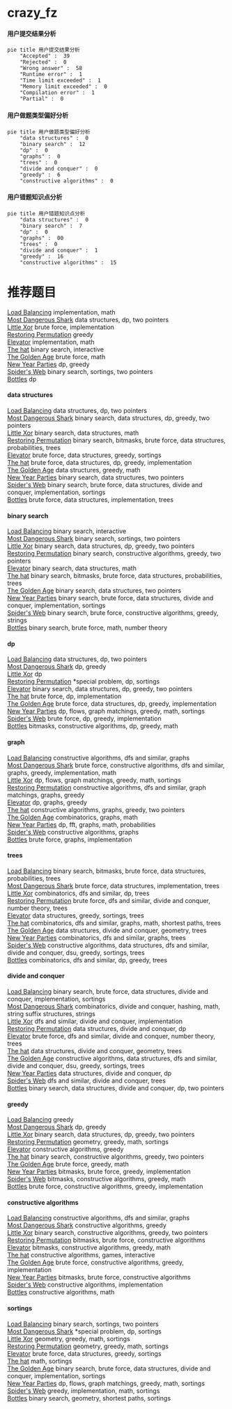 # crazy_fz
<!-- tabs:start -->
#### **用户提交结果分析**

```mermaid
pie title 用户提交结果分析
    "Accepted" :  39
    "Rejected" :  0
    "Wrong answer" :  58
    "Runtime error" :  1
    "Time limit exceeded" :  1
    "Memory limit exceeded" :  0
    "Compilation error" :  1
    "Partial" :  0
```
#### **用户做题类型偏好分析**

```mermaid
pie title 用户做题类型偏好分析
    "data structures" :  0
    "binary search" :  12
    "dp" :  0
    "graphs" :  0
    "trees" :  0
    "divide and conquer" :  0
    "greedy" :  6
    "constructive algorithms" :  0
```
#### **用户错题知识点分析**

```mermaid
pie title 用户错题知识点分析
    "data structures" :  0
    "binary search" :  7
    "dp" :  0
    "graphs" :  00
    "trees" :  0
    "divide and conquer" :  1
    "greedy" :  16
    "constructive algorithms" :  15
```
<!-- tabs:end -->
# 推荐题目
[Load Balancing](http://codeforces.com/problemset/problem/609/C)		implementation,
                        math		  
[Most Dangerous Shark](http://codeforces.com/problemset/problem/1131/G)		data structures,
                        dp,
                        two pointers		  
[Little Xor](http://codeforces.com/problemset/problem/252/A)		brute force,
                        implementation		  
[Restoring Permutation](http://codeforces.com/problemset/problem/1315/C)		greedy		  
[Elevator](http://codeforces.com/problemset/problem/117/A)		implementation,
                        math		  
[The hat](https://codeforces.com/contest/1020/problem/D)		binary search,
                        interactive		  
[The Golden Age](http://codeforces.com/problemset/problem/813/B)		brute force,
                        math		  
[New Year Parties](http://codeforces.com/problemset/problem/1283/E)		dp,
                        greedy		  
[Spider's Web](http://codeforces.com/problemset/problem/216/D)		binary search,
                        sortings,
                        two pointers		  
[Bottles](http://codeforces.com/problemset/problem/730/J)		dp		  
<!-- tabs:start -->
#### **data structures**
[Load Balancing](http://codeforces.com/problemset/problem/1131/G)		data structures,
                        dp,
                        two pointers		  
[Most Dangerous Shark](http://codeforces.com/problemset/problem/1492/C)		binary search,
                        data structures,
                        dp,
                        greedy,
                        two pointers		  
[Little Xor](http://codeforces.com/problemset/problem/1490/G)		binary search,
                        data structures,
                        math		  
[Restoring Permutation](http://codeforces.com/problemset/problem/1479/D)		binary search,
                        bitmasks,
                        brute force,
                        data structures,
                        probabilities,
                        trees		  
[Elevator](http://codeforces.com/problemset/problem/1497/A)		brute force,
                        data structures,
                        greedy,
                        sortings		  
[The hat](http://codeforces.com/problemset/problem/1491/C)		brute force,
                        data structures,
                        dp,
                        greedy,
                        implementation		  
[The Golden Age](http://codeforces.com/problemset/problem/1492/B)		data structures,
                        greedy,
                        math		  
[New Year Parties](http://codeforces.com/problemset/problem/1436/E)		binary search,
                        data structures,
                        two pointers		  
[Spider's Web](http://codeforces.com/problemset/problem/1461/D)		binary search,
                        brute force,
                        data structures,
                        divide and conquer,
                        implementation,
                        sortings		  
[Bottles](http://codeforces.com/problemset/problem/1511/C)		brute force,
                        data structures,
                        implementation,
                        trees		  
#### **binary search**
[Load Balancing](https://codeforces.com/contest/1020/problem/D)		binary search,
                        interactive		  
[Most Dangerous Shark](http://codeforces.com/problemset/problem/216/D)		binary search,
                        sortings,
                        two pointers		  
[Little Xor](http://codeforces.com/problemset/problem/1492/C)		binary search,
                        data structures,
                        dp,
                        greedy,
                        two pointers		  
[Restoring Permutation](http://codeforces.com/problemset/problem/1463/D)		binary search,
                        constructive algorithms,
                        greedy,
                        two pointers		  
[Elevator](http://codeforces.com/problemset/problem/1490/G)		binary search,
                        data structures,
                        math		  
[The hat](http://codeforces.com/problemset/problem/1479/D)		binary search,
                        bitmasks,
                        brute force,
                        data structures,
                        probabilities,
                        trees		  
[The Golden Age](http://codeforces.com/problemset/problem/1436/E)		binary search,
                        data structures,
                        two pointers		  
[New Year Parties](http://codeforces.com/problemset/problem/1461/D)		binary search,
                        brute force,
                        data structures,
                        divide and conquer,
                        implementation,
                        sortings		  
[Spider's Web](http://codeforces.com/problemset/problem/1493/C)		binary search,
                        brute force,
                        constructive algorithms,
                        greedy,
                        strings		  
[Bottles](http://codeforces.com/problemset/problem/1487/D)		binary search,
                        brute force,
                        math,
                        number theory		  
#### **dp**
[Load Balancing](http://codeforces.com/problemset/problem/1131/G)		data structures,
                        dp,
                        two pointers		  
[Most Dangerous Shark](http://codeforces.com/problemset/problem/1283/E)		dp,
                        greedy		  
[Little Xor](http://codeforces.com/problemset/problem/730/J)		dp		  
[Restoring Permutation](http://codeforces.com/problemset/problem/158/E)		*special problem,
                        dp,
                        sortings		  
[Elevator](http://codeforces.com/problemset/problem/1492/C)		binary search,
                        data structures,
                        dp,
                        greedy,
                        two pointers		  
[The hat](https://codeforces.com/contest/1457/problem/C)		brute force,
                        dp,
                        implementation		  
[The Golden Age](http://codeforces.com/problemset/problem/1491/C)		brute force,
                        data structures,
                        dp,
                        greedy,
                        implementation		  
[New Year Parties](http://codeforces.com/problemset/problem/1437/C)		dp,
                        flows,
                        graph matchings,
                        greedy,
                        math,
                        sortings		  
[Spider's Web](http://codeforces.com/problemset/problem/1499/B)		brute force,
                        dp,
                        greedy,
                        implementation		  
[Bottles](http://codeforces.com/problemset/problem/1491/D)		bitmasks,
                        constructive algorithms,
                        dp,
                        greedy,
                        math		  
#### **graph**
[Load Balancing](http://codeforces.com/problemset/problem/1385/E)		constructive algorithms,
                        dfs and similar,
                        graphs		  
[Most Dangerous Shark](http://codeforces.com/problemset/problem/1487/C)		brute force,
                        constructive algorithms,
                        dfs and similar,
                        graphs,
                        greedy,
                        implementation,
                        math		  
[Little Xor](http://codeforces.com/problemset/problem/1437/C)		dp,
                        flows,
                        graph matchings,
                        greedy,
                        math,
                        sortings		  
[Restoring Permutation](http://codeforces.com/problemset/problem/1470/D)		constructive algorithms,
                        dfs and similar,
                        graph matchings,
                        graphs,
                        greedy		  
[Elevator](http://codeforces.com/problemset/problem/1476/C)		dp,
                        graphs,
                        greedy		  
[The hat](http://codeforces.com/problemset/problem/1304/D)		constructive algorithms,
                        graphs,
                        greedy,
                        two pointers		  
[The Golden Age](http://codeforces.com/problemset/problem/1475/C)		combinatorics,
                        graphs,
                        math		  
[New Year Parties](http://codeforces.com/problemset/problem/553/E)		dp,
                        fft,
                        graphs,
                        math,
                        probabilities		  
[Spider's Web](http://codeforces.com/problemset/problem/1495/C)		constructive algorithms,
                        graphs		  
[Bottles](http://codeforces.com/problemset/problem/1510/K)		brute force,
                        graphs,
                        implementation		  
#### **trees**
[Load Balancing](http://codeforces.com/problemset/problem/1479/D)		binary search,
                        bitmasks,
                        brute force,
                        data structures,
                        probabilities,
                        trees		  
[Most Dangerous Shark](http://codeforces.com/problemset/problem/1511/C)		brute force,
                        data structures,
                        implementation,
                        trees		  
[Little Xor](http://codeforces.com/problemset/problem/1499/F)		combinatorics,
                        dfs and similar,
                        dp,
                        trees		  
[Restoring Permutation](http://codeforces.com/problemset/problem/1491/E)		brute force,
                        dfs and similar,
                        divide and conquer,
                        number theory,
                        trees		  
[Elevator](http://codeforces.com/problemset/problem/1466/D)		data structures,
                        greedy,
                        sortings,
                        trees		  
[The hat](http://codeforces.com/problemset/problem/1495/D)		combinatorics,
                        dfs and similar,
                        graphs,
                        math,
                        shortest paths,
                        trees		  
[The Golden Age](http://codeforces.com/problemset/problem/1303/G)		data structures,
                        divide and conquer,
                        geometry,
                        trees		  
[New Year Parties](http://codeforces.com/problemset/problem/1454/E)		combinatorics,
                        dfs and similar,
                        graphs,
                        trees		  
[Spider's Web](http://codeforces.com/problemset/problem/1494/D)		constructive algorithms,
                        data structures,
                        dfs and similar,
                        divide and conquer,
                        dsu,
                        greedy,
                        sortings,
                        trees		  
[Bottles](http://codeforces.com/problemset/problem/1292/C)		combinatorics,
                        dfs and similar,
                        dp,
                        greedy,
                        trees		  
#### **divide and conquer**
[Load Balancing](http://codeforces.com/problemset/problem/1461/D)		binary search,
                        brute force,
                        data structures,
                        divide and conquer,
                        implementation,
                        sortings		  
[Most Dangerous Shark](http://codeforces.com/problemset/problem/1466/G)		combinatorics,
                        divide and conquer,
                        hashing,
                        math,
                        string suffix structures,
                        strings		  
[Little Xor](http://codeforces.com/problemset/problem/1490/D)		dfs and similar,
                        divide and conquer,
                        implementation		  
[Restoring Permutation](https://codeforces.com/contest/1483/problem/C)		data structures,
                        divide and conquer,
                        dp		  
[Elevator](http://codeforces.com/problemset/problem/1491/E)		brute force,
                        dfs and similar,
                        divide and conquer,
                        number theory,
                        trees		  
[The hat](http://codeforces.com/problemset/problem/1303/G)		data structures,
                        divide and conquer,
                        geometry,
                        trees		  
[The Golden Age](http://codeforces.com/problemset/problem/1494/D)		constructive algorithms,
                        data structures,
                        dfs and similar,
                        divide and conquer,
                        dsu,
                        greedy,
                        sortings,
                        trees		  
[New Year Parties](http://codeforces.com/problemset/problem/1482/E)		data structures,
                        divide and conquer,
                        dp		  
[Spider's Web](http://codeforces.com/problemset/problem/566/C)		dfs and similar,
                        divide and conquer,
                        trees		  
[Bottles](http://codeforces.com/problemset/problem/1428/F)		binary search,
                        data structures,
                        divide and conquer,
                        dp,
                        two pointers		  
#### **greedy**
[Load Balancing](http://codeforces.com/problemset/problem/1315/C)		greedy		  
[Most Dangerous Shark](http://codeforces.com/problemset/problem/1283/E)		dp,
                        greedy		  
[Little Xor](http://codeforces.com/problemset/problem/1492/C)		binary search,
                        data structures,
                        dp,
                        greedy,
                        two pointers		  
[Restoring Permutation](https://codeforces.com/contest/1496/problem/C)		geometry,
                        greedy,
                        math,
                        sortings		  
[Elevator](http://codeforces.com/problemset/problem/1493/A)		constructive algorithms,
                        greedy		  
[The hat](http://codeforces.com/problemset/problem/1463/D)		binary search,
                        constructive algorithms,
                        greedy,
                        two pointers		  
[The Golden Age](http://codeforces.com/problemset/problem/1462/C)		brute force,
                        greedy,
                        math		  
[New Year Parties](http://codeforces.com/problemset/problem/1494/B)		bitmasks,
                        brute force,
                        greedy,
                        implementation		  
[Spider's Web](http://codeforces.com/problemset/problem/1492/D)		bitmasks,
                        constructive algorithms,
                        greedy,
                        math		  
[Bottles](https://codeforces.com/contest/1483/problem/A)		brute force,
                        constructive algorithms,
                        greedy,
                        implementation		  
#### **constructive algorithms**
[Load Balancing](http://codeforces.com/problemset/problem/1385/E)		constructive algorithms,
                        dfs and similar,
                        graphs		  
[Most Dangerous Shark](http://codeforces.com/problemset/problem/1493/A)		constructive algorithms,
                        greedy		  
[Little Xor](http://codeforces.com/problemset/problem/1463/D)		binary search,
                        constructive algorithms,
                        greedy,
                        two pointers		  
[Restoring Permutation](https://codeforces.com/contest/1456/problem/B)		bitmasks,
                        brute force,
                        constructive algorithms		  
[Elevator](http://codeforces.com/problemset/problem/1492/D)		bitmasks,
                        constructive algorithms,
                        greedy,
                        math		  
[The hat](https://codeforces.com/contest/1504/problem/D)		constructive algorithms,
                        games,
                        interactive		  
[The Golden Age](https://codeforces.com/contest/1483/problem/A)		brute force,
                        constructive algorithms,
                        greedy,
                        implementation		  
[New Year Parties](https://codeforces.com/contest/1457/problem/D)		bitmasks,
                        brute force,
                        constructive algorithms		  
[Spider's Web](http://codeforces.com/problemset/problem/1513/A)		constructive algorithms,
                        implementation		  
[Bottles](http://codeforces.com/problemset/problem/1473/C)		constructive algorithms,
                        math		  
#### **sortings**
[Load Balancing](http://codeforces.com/problemset/problem/216/D)		binary search,
                        sortings,
                        two pointers		  
[Most Dangerous Shark](http://codeforces.com/problemset/problem/158/E)		*special problem,
                        dp,
                        sortings		  
[Little Xor](https://codeforces.com/contest/1496/problem/C)		geometry,
                        greedy,
                        math,
                        sortings		  
[Restoring Permutation](http://codeforces.com/problemset/problem/1495/A)		geometry,
                        greedy,
                        math,
                        sortings		  
[Elevator](http://codeforces.com/problemset/problem/1497/A)		brute force,
                        data structures,
                        greedy,
                        sortings		  
[The hat](http://codeforces.com/problemset/problem/1427/A)		math,
                        sortings		  
[The Golden Age](http://codeforces.com/problemset/problem/1461/D)		binary search,
                        brute force,
                        data structures,
                        divide and conquer,
                        implementation,
                        sortings		  
[New Year Parties](http://codeforces.com/problemset/problem/1437/C)		dp,
                        flows,
                        graph matchings,
                        greedy,
                        math,
                        sortings		  
[Spider's Web](http://codeforces.com/problemset/problem/1473/A)		greedy,
                        implementation,
                        math,
                        sortings		  
[Bottles](http://codeforces.com/problemset/problem/1486/B)		binary search,
                        geometry,
                        shortest paths,
                        sortings		  
<!-- tabs:end -->
